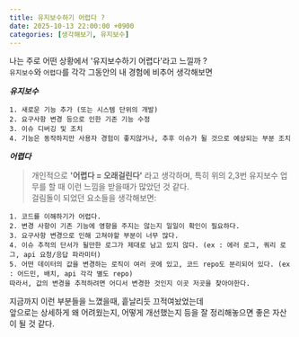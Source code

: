 ```yaml
---
title: 유지보수하기 어렵다 ?
date: 2025-10-13 22:00:00 +0900
categories: [생각해보기, 유지보수]
---
```


나는 주로 어떤 상황에서 '유지보수하기 어렵다'라고 느낄까 ? <br>
`유지보수`와 `어렵다`를 각각 그동안의 내 경험에 비추어 생각해보면

***유지보수***

```
1. 새로운 기능 추가 (또는 시스템 단위의 개발)
2. 요구사항 변경 등으로 인한 기존 기능 수정
3. 이슈 디버깅 및 조치
4. 기능은 동작하지만 사용자 경험이 좋지않거나, 추후 이슈가 될 것으로 예상되는 부분 조치
```

***어렵다***
> 개인적으로 **'어렵다 = 오래걸린다'** 라고 생각하며, 특히 위의 2,3번 유지보수 업무를 할 때 이런 느낌을 받을때가 많았던 것 같다. <br>
> 걸림돌이 되었던 요소들을 생각해보면:

```
1. 코드를 이해하기가 어렵다.
2. 변경 사항이 기존 기능에 영향을 주지는 않는지 일일이 확인이 필요하다.
3. 요구사항 변경으로 인해 고쳐야할 부분이 너무 많다.
4. 이슈 추적의 단서가 될만한 로그가 제대로 남고 있지 않다. (ex : 에러 로그, 쿼리 로그, api 요청/응답 파라미터)
5. 어떤 데이터의 값을 변경하는 로직이 여러 곳에 있고, 코드 repo도 분리되어 있다. (ex : 어드민, 배치, api 각각 별도 repo)
따라서, 값의 변경을 추적하려면 어디서 변경한 것인지 이곳 저곳을 찾아야한다.
```

지금까지 이런 부분들을 느꼈을때, 흩날리듯 끄적여놨었는데<br>
앞으로는 상세하게 왜 어려웠는지, 어떻게 개선했는지 등을 잘 정리해놓으면 좋은 자산이 될 것 같다.
